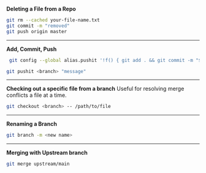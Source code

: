 **Deleting a File from a Repo**
```bash
git rm --cached your-file-name.txt
git commit -m "removed"
git push origin master
```

---
**Add, Commit, Push**
```bash
 git config --global alias.pushit '!f() { git add . && git commit -m "$2" && git push origin $1; }; f'  
```

```bash
git pushit <branch> "message"
```

---
**Checking out a specific file from a branch**
Useful for resolving merge conflicts a file at a time.
```bash
git checkout <branch> -- /path/to/file
```

---
**Renaming a Branch**
```bash
git branch -m <new name>
```

---
**Merging with Upstream branch**
```bash
git merge upstream/main
```
